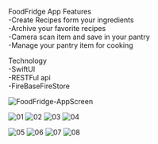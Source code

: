 FoodFridge App Features  
-Create Recipes form your ingredients  
-Archive your favorite recipes  
-Camera scan item and save in your pantry  
-Manage your pantry item for cooking  

Technology  
-SwiftUI  
-RESTFul api  
-FireBaseFireStore

![FoodFridge-AppScreen](https://github.com/jessie-pastan/foodfridge-mob/assets/116131795/4c12fbb9-3145-453e-9773-e8d3b1911b33)


![01](https://github.com/jessie-pastan/foodfridge-mob/assets/116131795/0bea7a81-7f52-44f2-b8b5-c4e4057b61e5)
![02](https://github.com/jessie-pastan/foodfridge-mob/assets/116131795/2ee09e83-9e91-473e-ba76-6ed7be322487)
![03](https://github.com/jessie-pastan/foodfridge-mob/assets/116131795/b9caaebb-2e91-4de2-b928-d74fc60418ad)
![04](https://github.com/jessie-pastan/foodfridge-mob/assets/116131795/7d28fbdc-b9e0-444c-8227-1fcd45c703c2)  

![05](https://github.com/jessie-pastan/foodfridge-mob/assets/116131795/b79b6d3f-c703-4f0c-8e5a-618ca4868c8a)
![06](https://github.com/jessie-pastan/foodfridge-mob/assets/116131795/ae555cd5-add6-47f2-92c8-f45e51a5a3ba)
![07](https://github.com/jessie-pastan/foodfridge-mob/assets/116131795/ab0ea889-9cf5-4933-aee6-52a0a6a91cf5)
![08](https://github.com/jessie-pastan/foodfridge-mob/assets/116131795/5d15d83e-e298-44fe-ac6f-49e83a506dad)

